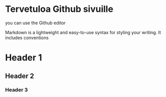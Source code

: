 # Tervetuloa Github sivuille
you can use the Github editor 






Markdown is a lightweight and easy-to-use syntax for styling your writing. It includes conventions
# Header 1
## Header 2
### Header 3

